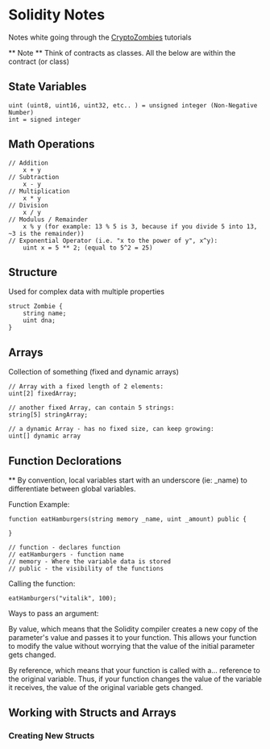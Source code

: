 # Solidity Notes
Notes white going through the [CryptoZombies](https://cryptozombies.io) tutorials

** Note **
Think of contracts as classes. All the below are within the contract (or class)


## State Variables
    uint (uint8, uint16, uint32, etc.. ) = unsigned integer (Non-Negative Number)
    int = signed integer

## Math Operations
    // Addition
        x + y
    // Subtraction
        x - y
    // Multiplication
        x * y
    // Division
        x / y
    // Modulus / Remainder
        x % y (for example: 13 % 5 is 3, because if you divide 5 into 13, ~3 is the remainder))
    // Exponential Operator (i.e. "x to the power of y", x^y):
        uint x = 5 ** 2; (equal to 5^2 = 25)

## Structure
Used for complex data with multiple properties

```solidity
struct Zombie {
    string name;
    uint dna;
}
```

## Arrays
Collection of something (fixed and dynamic arrays)

    // Array with a fixed length of 2 elements:
    uint[2] fixedArray;
    
    // another fixed Array, can contain 5 strings:
    string[5] stringArray;
    
    // a dynamic Array - has no fixed size, can keep growing:
    uint[] dynamic array

## Function Declorations

** By convention, local variables start with an underscore (ie: _name) to differentiate between global variables.


Function Example:

```solidity
function eatHamburgers(string memory _name, uint _amount) public {

}

// function - declares function
// eatHamburgers - function name
// memory - Where the variable data is stored
// public - the visibility of the functions
```

Calling the function:

```solidity
eatHamburgers("vitalik", 100);
```

Ways to pass an argument:

By value, which means that the Solidity compiler creates a new copy of the parameter's value and passes it to your function. This allows your function to modify the value without worrying that the value of the initial parameter gets changed.

By reference, which means that your function is called with a... reference to the original variable. Thus, if your function changes the value of the variable it receives, the value of the original variable gets changed.

## Working with Structs and Arrays

### Creating New Structs

